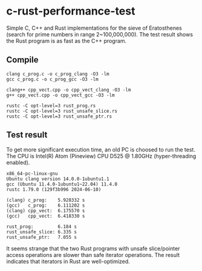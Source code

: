 # c-rust-performance-test
Simple C, C++ and Rust implementations for the sieve of Eratosthenes (search for prime numbers in range 2~100,000,000). The test result shows the Rust program is as fast as the C++ program.

## Compile
```
clang c_prog.c -o c_prog_clang -O3 -lm
gcc c_prog.c -o c_prog_gcc -O3 -lm

clang++ cpp_vect.cpp -o cpp_vect_clang -O3 -lm
g++ cpp_vect.cpp -o cpp_vect_gcc -O3 -lm

rustc -C opt-level=3 rust_prog.rs
rustc -C opt-level=3 rust_unsafe_slice.rs
rustc -C opt-level=3 rust_unsafe_ptr.rs
```

## Test result
To get more significant execution time, an old PC is choosed to run the test. The CPU is Intel(R) Atom (Pineview) CPU D525 @ 1.80GHz (hyper-threading enabled).
```
x86_64-pc-linux-gnu
Ubuntu clang version 14.0.0-1ubuntu1.1
gcc (Ubuntu 11.4.0-1ubuntu1~22.04) 11.4.0
rustc 1.79.0 (129f3b996 2024-06-10)

(clang) c_prog:    5.928332 s
(gcc)   c_prog:    6.111202 s
(clang) cpp_vect:  6.175570 s
(gcc)   cpp_vect:  6.418330 s

rust_prog:         6.184 s
rust_unsafe_slice: 6.335 s
rust_unsafe_ptr:   7.055 s
```

It seems strange that the two Rust programs with unsafe slice/pointer access operations are slower than safe iterator operations. The result indicates that iterators in Rust are well-optimized.
